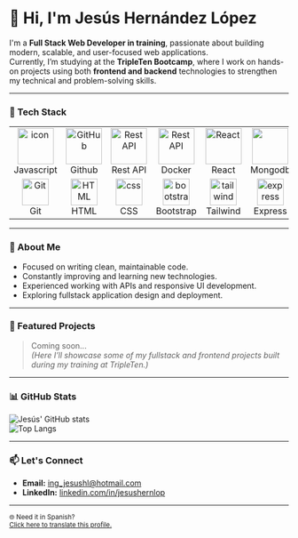 # 👋 Hi, I'm Jesús Hernández López  

I'm a **Full Stack Web Developer in training**, passionate about building modern, scalable, and user-focused web applications.  
Currently, I’m studying at the **TripleTen Bootcamp**, where I work on hands-on projects using both **frontend and backend** technologies to strengthen my technical and problem-solving skills.

---

### 🧠 Tech Stack
<table>
  <tr>    
    <td align="center" width="96">
        <img src="https://techstack-generator.vercel.app/js-icon.svg" alt="icon" width="65" height="65" />
      <br>Javascript
    </td>
    <td align="center" width="96">
        <img src="https://techstack-generator.vercel.app/github-icon.svg" width="65" height="65" alt="GitHub" />
      <br>Github
    </td>
          <td align="center" width="96">
        <img src="https://techstack-generator.vercel.app/restapi-icon.svg" width="65" height="65" alt="Rest API" />
      <br>Rest API
    </td>
          <td align="center" width="96">
        <img src="https://techstack-generator.vercel.app/docker-icon.svg" width="65" height="65" alt="Rest API" />
      <br>Docker
    </td> 

 <td align="center" width="96">
        <img src="https://techstack-generator.vercel.app/react-icon.svg" width="65" height="65" alt="React" />
      <br>React
    </td>

<td align="center" width="96">
        <img src="https://techstack-generator.vercel.app/mongodb-icon.svg" width="65" height="65" alt="" />
      <br>Mongodb
    </td>
   
  </tr>
  <tr>
    <td align="center" width="96">
        <img src="https://skillicons.dev/icons?i=git" width="48" height="48" alt="Git" />
      <br>Git
    </td>   
    <td align="center"  width="96">
        <img src="https://skillicons.dev/icons?i=html" width="48" height="48" alt="HTML" />
      <br>HTML
    </td>
    <td align="center" width="96">
        <img src="https://skillicons.dev/icons?i=css" width="48" height="48" alt="css" />
      <br>CSS
    </td>
    <td align="center"  width="96">
        <img src="https://skillicons.dev/icons?i=bootstrap" width="48" height="48" alt="bootstrap" />
      <br>Bootstrap
    </td>
    <td align="center" width="96">
        <img src="https://skillicons.dev/icons?i=tailwind" width="48" height="48" alt="tailwind" />
      <br>Tailwind
    </td> 
    <td align="center" width="96">
        <img src="https://skillicons.dev/icons?i=express" width="48" height="48" alt="express" />
      <br>Express
    </td> 

        
  </tr> 
 
</table>






---

### 🚀 About Me  
- Focused on writing clean, maintainable code.  
- Constantly improving and learning new technologies.  
- Experienced working with APIs and responsive UI development.  
- Exploring fullstack application design and deployment.  

---

### 🧩 Featured Projects  
> Coming soon...  
> *(Here I’ll showcase some of my fullstack and frontend projects built during my training at TripleTen.)*

---

### 📊 GitHub Stats  
![Jesús' GitHub stats](https://github-readme-stats.vercel.app/api?username=ingJesuss&show_icons=true&theme=transparent&hide_border=true)  
![Top Langs](https://github-readme-stats.vercel.app/api/top-langs/?username=ingJesuss&layout=compact&theme=transparent&hide_border=true)

---

### 📫 Let's Connect  
- **Email:** [ing_jesushl@hotmail.com](mailto:ing_jesushl@hotmail.com)  
- **LinkedIn:** [linkedin.com/in/jesushernlop](https://www.linkedin.com/in/jesushernlop/)  

---

<sub>🌐 Need it in Spanish?  
[Click here to translate this profile.](https://translate.google.com/translate?hl=es&sl=en&u=https://github.com/ingJesuss)</sub>
